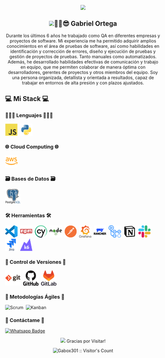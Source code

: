 <p align="center"><img src="https://i.imgur.com/A6bWGFl.gif"/></p>

<h2 align="center"> <img src="https://raw.githubusercontent.com/alexnaiman/alexnaiman/master/resources/welcomeglitch.gif" width="50px" />✌🏻😎 Gabriel Ortega</h2>

<p align='center'>
Durante los últimos 6 años he trabajado como QA en diferentes empresas y proyectos de software. Mi experiencia me ha permitido adquirir amplios conocimientos en el área de pruebas de software, así como habilidades en identificación y corrección de errores, diseño y ejecución de pruebas y gestión de proyectos de pruebas. Tanto manuales como automatizados. Además, he desarrollado habilidades efectivas de comunicación y trabajo en equipo, que me permiten colaborar de manera óptima con desarrolladores, gerentes de proyectos y otros miembros del equipo. Soy una persona organizada, detallista y orientada a resultados, capaz de trabajar en entornos de alta presión y con plazos ajustados.
</p>

## 💻 Mi Stack 💻

### 👨🏻‍💻 Lenguajes 👨🏻‍💻
<div>
  <img src="https://github.com/devicons/devicon/blob/master/icons/javascript/javascript-original.svg" title="JavaScript" alt="JavaScript" width="40" height="40"/>&nbsp;
  <img src="https://github.com/devicons/devicon/blob/master/icons/python/python-original.svg" title="Python" **alt="Python" width="40" height="40"/>&nbsp;
</div>

### 🌐 Cloud Computing 🌐
<div>
  <img src="https://github.com/devicons/devicon/blob/master/icons/amazonwebservices/amazonwebservices-plain-wordmark.svg" title="Amazon Web Services" alt="AWS" width="40" height="40"/>&nbsp;
</div>

### 🗃️ Bases de Datos 🗃️
<div>
  <img src="https://github.com/devicons/devicon/blob/master/icons/postgresql/postgresql-original-wordmark.svg" title="PostgreSQL" **alt="PostgreSQL" width="50" height="50"/>&nbsp;
</div>

### 🛠️ Herramientas 🛠️
<div>
  <img src="https://github.com/devicons/devicon/blob/master/icons/vscode/vscode-original.svg" title="VS Code" **alt="vscode" width="40" height="40"/>&nbsp;
  <img src="https://github.com/devicons/devicon/blob/master/icons/npm/npm-original-wordmark.svg" title="NPM" **alt="NPM" width="40" height="40"/>&nbsp;
  <img src="https://github.com/devicons/devicon/blob/master/icons/cypressio/cypressio-original.svg" title="CypressIO" **alt="CypressIO" width="40" height="40"/>&nbsp;
  <img src="https://github.com/devicons/devicon/blob/master/icons/nodejs/nodejs-original-wordmark.svg" title="NodeJS" alt="NodeJS" width="40" height="40"/>&nbsp;
  <img src="https://github.com/devicons/devicon/blob/master/icons/postman/postman-original.svg" title="Postman" **alt="Postman" width="40" height="40"/>&nbsp;
  <img src="https://github.com/devicons/devicon/blob/master/icons/grafana/grafana-original-wordmark.svg" title="Grafana" **alt="Grafana" width="40" height="40"/>&nbsp;
  <img src="https://github.com/devicons/devicon/blob/master/icons/rancher/rancher-original-wordmark.svg" title="Rancher" **alt="Rancher" width="40" height="40"/>&nbsp;
  <img src="https://github.com/devicons/devicon/blob/master/icons/githubactions/githubactions-original.svg" title="GitHub Actions" **alt="GitHub Actions" width="40" height="40"/>&nbsp;
  <img src="https://github.com/devicons/devicon/blob/master/icons/notion/notion-original.svg" title="Notion" **alt="Notion" width="40" height="40"/>&nbsp;
  <img src="https://github.com/devicons/devicon/blob/master/icons/slack/slack-original.svg" title="Slack" **alt="Slack" width="40" height="40"/>&nbsp;
  <img src="https://github.com/devicons/devicon/blob/master/icons/jira/jira-original-wordmark.svg" title="Jira" **alt="Jira" width="40" height="40"/>&nbsp;
  <img src="https://github.com/devicons/devicon/blob/master/icons/k6/k6-original.svg" title="K6" **alt="K6" width="40" height="40"/>&nbsp;
</div>

### 🔀 Control de Versiones 🔀
<div>
  <img src="https://github.com/devicons/devicon/blob/master/icons/git/git-original-wordmark.svg" title="Git" **alt="Git" width="50" height="50"/>&nbsp;
  <img src="https://github.com/devicons/devicon/blob/master/icons/github/github-original-wordmark.svg" title="GitHub" **alt="GitHub" width="50" height="50"/>&nbsp;
  <img src="https://github.com/devicons/devicon/blob/master/icons/gitlab/gitlab-original-wordmark.svg" title="GitLab" **alt="GitLab" width="50" height="50"/>&nbsp;
</div>

### 🎯 Metodologías Ágiles 🎯
![Scrum](https://img.shields.io/badge/Scrum-green?style=for-the-badge&logo=Scrum&logoColor=white)&nbsp;
![Kanban](https://img.shields.io/badge/Kanban-red?style=for-the-badge&logo=Kanban&logoColor=white)&nbsp;

### 📨 Contáctame 📨
[![Whatsapp Badge](https://img.shields.io/badge/-Whatsapp-4CA143?style=for-the-badge&labelColor=4CA143&logo=whatsapp&logoColor=white&link=https://api.whatsapp.com/send?phone=5491165209951)](https://api.whatsapp.com/send?phone=5491165209951)

<p align="center"> <img src="https://github.com/TheDudeThatCode/TheDudeThatCode/blob/master/Assets/Hi.gif" width="29px"> Gracias por Visitar!

<p align="center"><img src="https://profile-counter.glitch.me/{gortega-strix}/count.svg" alt="Gabox301 :: Visitor's Count" /></p>
